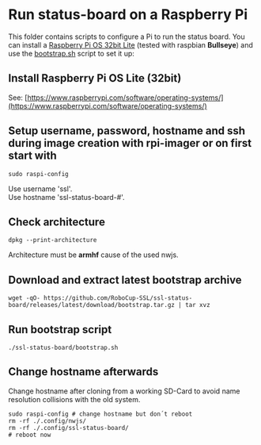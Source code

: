 # Run status-board on a Raspberry Pi

This folder contains scripts to configure a Pi to run the status board.
You can install a [Raspberry Pi OS 32bit Lite](https://www.raspberrypi.com/software/operating-systems/) (tested with raspbian **Bullseye**)
and use the [bootstrap.sh](bootstrap.sh) script to set it up:


## Install Raspberry Pi OS Lite (32bit) 
See: [https://www.raspberrypi.com/software/operating-systems/](https://www.raspberrypi.com/software/operating-systems/)

## Setup username, password, hostname and ssh during image creation with rpi-imager or on first start with
```shell
sudo raspi-config
```
Use username 'ssl'.   
Use hostname 'ssl-status-board-#'.

## Check architecture
```shell
dpkg --print-architecture
```
Architecture must be **armhf** cause of the used nwjs.


## Download and extract latest bootstrap archive
```shell
wget -qO- https://github.com/RoboCup-SSL/ssl-status-board/releases/latest/download/bootstrap.tar.gz | tar xvz
```
## Run bootstrap script
```shell
./ssl-status-board/bootstrap.sh
```

## Change hostname afterwards
Change hostname after cloning from a working SD-Card to avoid name resolution collisions with the old system.
```shell
sudo raspi-config # change hostname but don´t reboot
rm -rf ./.config/nwjs/
rm -rf ./.config/ssl-status-board/
# reboot now
```
